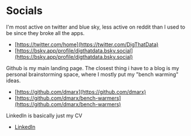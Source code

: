 # Socials

I'm most active on twitter and blue sky, less active on reddit than I used to be since they broke all the apps.

* [https://twitter.com/home](https://twitter.com/DigThatData)
* [https://bsky.app/profile/digthatdata.bsky.social](https://bsky.app/profile/digthatdata.bsky.social)

Github is my main landing page. The closest thing i have to a blog is my personal brainstorming space, where I mostly put my "bench warming" ideas.

* [https://github.com/dmarx](https://github.com/dmarx)
* [https://github.com/dmarx/bench-warmers](https://github.com/dmarx/bench-warmers)

LinkedIn is basically just my CV

* [LinkedIn](https://www.linkedin.com/in/david-marx-b0a5bb14/)
